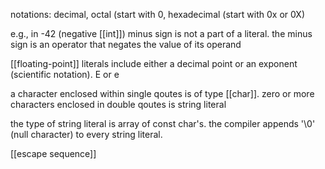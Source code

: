 notations: decimal, octal (start with 0, hexadecimal (start with 0x or 0X)

e.g., in -42 (negative [[int]]) minus sign is not a part of a literal. the minus sign is an operator that negates the value of its operand

[[floating-point]] literals include either a decimal point or an exponent (scientific notation). E or e

a character enclosed within single qoutes is of type [[char]].
zero or more characters enclosed in double qoutes is string literal

the type of string literal is array of const char's. the compiler appends '\0' (null character) to every string literal.

[[escape sequence]]